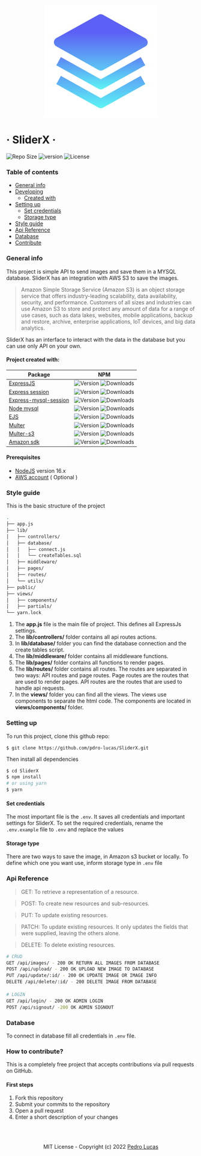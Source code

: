 <p align="center">
  <img src="./Frame.svg" width="300" />
</p>

# &middot; SliderX &middot; 
![Repo Size](https://img.shields.io/github/repo-size/pdro-lucas/SliderX) ![version](https://img.shields.io/github/package-json/v/pdro-lucas/sliderx) ![License](https://img.shields.io/github/license/pdro-lucas/sliderx)


### Table of contents

- [General info](#general-info)
- [Developing](#developing)
  - [Created with](#project-is-created-with)
- [Setting up](#setting-up)
  - [Set credentials](#set-credentials)
  - [Storage type](#storage-type)
- [Style guide](#style-guide)
- [Api Reference](#api-reference)
- [Database](#database)
- [Contribute](#how-to-contribute)


### General info

This project is simple API to send images and save them in a MYSQL database.
SliderX has an integration with AWS S3 to save the images.

> Amazon Simple Storage Service (Amazon S3) is an object storage service that offers industry-leading scalability, data availability, security, and performance.
> Customers of all sizes and industries can use Amazon S3 to store and protect any amount of data for a range of use cases, such as data lakes, websites, mobile applications, backup and restore, archive, enterprise applications, IoT devices, and big data analytics.

SliderX has an interface to interact with the data in the database but you can use only API on your own.

#### Project created with:
| Package                                                                    | NPM                                                                                                                              |
| -------------------------------------------------------------------------- | -------------------------------------------------------------------------------------------------------------------------------- |
| [ExpressJS](https://github.com/expressjs/express)                          | ![Version](https://img.shields.io/npm/v/express) ![Downloads](https://img.shields.io/npm/dm/express)                             |
| [Express session](https://github.com/expressjs/session)                    | ![Version](https://img.shields.io/npm/v/express-session) ![Downloads](https://img.shields.io/npm/dm/express-session)             |
| [Express-mysql-session](https://github.com/chill117/express-mysql-session) | ![Version](https://img.shields.io/npm/v/express-mysql-session) ![Downloads](https://img.shields.io/npm/dm/express-mysql-session) |
| [Node mysql](https://github.com/mysqljs/mysql)                             | ![Version](https://img.shields.io/npm/v/mysql) ![Downloads](https://img.shields.io/npm/dm/mysql)                                 |
| [EJS](https://ejs.co/)                                                     | ![Version](https://img.shields.io/npm/v/ejs) ![Downloads](https://img.shields.io/npm/dm/ejs)                                     |
| [Multer](https://github.com/expressjs/multer)                              | ![Version](https://img.shields.io/npm/v/multer) ![Downloads](https://img.shields.io/npm/dm/multer)                               |
| [Multer-s3](https://github.com/anacronw/multer-s3)                         | ![Version](https://img.shields.io/npm/v/multer-s3) ![Downloads](https://img.shields.io/npm/dm/multer-s3)                         |
| [Amazon sdk](https://github.com/aws/aws-sdk-js)                            | ![Version](https://img.shields.io/npm/v/aws-sdk) ![Downloads](https://img.shields.io/npm/dm/aws-sdk)                             |


#### Prerequisites

- [NodeJS](https://nodejs.org/en/) version 16.x
- [AWS account](https://aws.amazon.com/) ( Optional )


### Style guide

This is the basic structure of the project

```sh
.
├── app.js
├── lib/
│   ├── controllers/
│   ├── database/
│   │   ├── connect.js
│   │   └── createTables.sql
│   ├── middleware/
│   ├── pages/
│   ├── routes/
│   └── utils/
├── public/
├── views/
│   ├── components/
│   ├── partials/
└── yarn.lock
```

1. The **app.js** file is the main file of project. This defines all ExpressJs settings.
2. The **lib/controllers/** folder contains all api routes actions.
3. In **lib/database/** folder you can find the database connection and the create tables script.
4. The **lib/middleware/** folder contains all middleware functions.
5. The **lib/pages/** folder contains all functions to render pages.
6. The **lib/routes/** folder contains all routes. The routes are separated in two ways: API routes and page routes. Page routes are the routes that are used to render pages. API routes are the routes that are used to handle api requests.
7. In the **views/** folder you can find all the views. The views use components to separate the html code. The components are located in **views/components/** folder.

### Setting up

To run this project, clone this github repo:

```
$ git clone https://github.com/pdro-lucas/SliderX.git
```

Then install all dependencies

```sh
$ cd SliderX
$ npm install
# or using yarn
$ yarn
```


#### Set credentials

The most important file is the `.env`. It saves all credentials and important settings for SliderX.
To set the required credentials, rename the `.env.example` file to `.env` and replace the values

#### Storage type

There are two ways to save the image, in Amazon s3 bucket or locally. To define which one you want use, inform storage type in `.env` file


### Api Reference
> GET: To retrieve a representation of a resource.

> POST: To create new resources and sub-resources.

> PUT: To update existing resources.

> PATCH: To update existing resources. It only updates the fields that were supplied, leaving the others alone.

> DELETE: To delete existing resources.

```sh
# CRUD
GET /api/images/ - 200 OK RETURN ALL IMAGES FROM DATABASE
POST /api/upload/ - 200 OK UPLOAD NEW IMAGE TO DATABASE
PUT /api/update/:id/ - 200 OK UPDATE IMAGE OR IMAGE INFO
DELETE /api/delete/:id/ - 200 DELETE IMAGE FROM DATABASE

# LOGIN
GET /api/login/ - 200 OK ADMIN LOGIN
POST /api/signout/ -200 OK ADMIN SIGNOUT
```


### Database
To connect in database fill all credentials in `.env` file.


### How to contribute?
This is a completely free project that accepts contributions via pull requests on GitHub.

#### First steps

1. Fork this repository
2. Submit your commits to the repository
3. Open a pull request
4. Enter a short description of your changes


<br/>
<br/>

<p align="center">MIT License - Copyright (c) 2022 <a href="https://github.com/pdro-lucas">Pedro Lucas</a></p>
